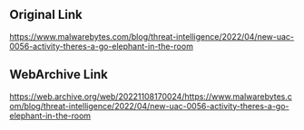 ## Original Link

https://www.malwarebytes.com/blog/threat-intelligence/2022/04/new-uac-0056-activity-theres-a-go-elephant-in-the-room

## WebArchive Link

https://web.archive.org/web/20221108170024/https://www.malwarebytes.com/blog/threat-intelligence/2022/04/new-uac-0056-activity-theres-a-go-elephant-in-the-room
